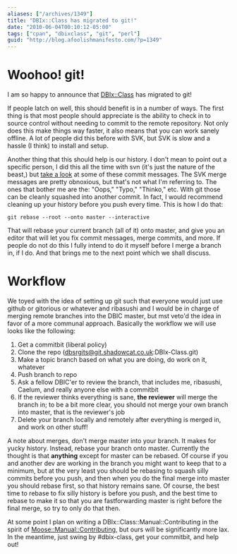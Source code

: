 ```yaml
---
aliases: ["/archives/1349"]
title: "DBIx::Class has migrated to git!"
date: "2010-06-04T00:10:12-05:00"
tags: ["cpan", "dbixclass", "git", "perl"]
guid: "http://blog.afoolishmanifesto.com/?p=1349"
---
```

# Woohoo! git!

I am so happy to announce that [DBIx::Class](http://search.cpan.org/perldoc?DBIx::Class) has migrated to git!

If people latch on well, this should benefit is in a number of ways. The first thing is that most people should appreciate is the ability to check in to source control without needing to commit to the remote repository. Not only does this make things way faster, it also means that you can work sanely offline. A lot of people did this before with SVK, but SVK is slow and a hassle (I think) to install and setup.

Another thing that this should help is our history. I don't mean to point out a specific person, I did this all the time with svn (it's just the nature of the beast,) but [take a look](http://dev.catalystframework.org/svnweb/bast/log/DBIx-Class/0.08/branches/extended_rels) at some of these commit messages. The SVK merge messages are pretty obnoxious, but that's not what I'm referring to. The ones that bother me are the: "Oops," "Typo," "Thinko," etc. With git those can be cleanly squashed into another commit. In fact, I would recommend cleaning up your history before you push every time. This is how I do that:

    git rebase --root --onto master --interactive

That will rebase your current branch (all of it) onto master, and give you an editor that will let you fix commit messages, merge commits, and more. If people do not do this I fully intend to do it myself before I merge a branch in, if I do. And that brings me to the next point which we shall discuss.

# Workflow

We toyed with the idea of setting up git such that everyone would just use github or gitorious or whatever and ribasushi and I would be in charge of merging remote branches into the DBIC master, but mst veto'd the idea in favor of a more communal approach. Basically the workflow we will use looks like the following:

1. Get a commitbit (liberal policy)
2. Clone the repo (dbsrgits@git.shadowcat.co.uk:DBIx-Class.git)
3. Make a topic branch based on what you are doing, do work on it, whatever
4. Push branch to repo
5. Ask a fellow DBIC'er to review the branch, that includes me, ribasushi, Caelum, and really anyone else with a commitbit
6. If the reviewer thinks everything is sane, **the reviewer** will merge the branch in; to be a bit more clear, you should not merge your own branch into master, that is the reviewer's job
7. Delete your branch locally and remotely after everything is merged in, and work on other stuff!

A note about merges, don't merge master into your branch. It makes for yucky history. Instead, rebase your branch onto master. Currently the thought is that **anything** except for master can be rebased. Of course if you and another dev are working in the branch you might want to keep that to a minimum, but at the very least you should be rebasing to squash silly commits before you push, and then when you do the final merge into master you should rebase first, so that history remains sane. Of course, the best time to rebase to fix silly history is before you push, and the best time to rebase to make it so that you are fastforwarding master is right before the final merge, so try to only do that then.

At some point I plan on writing a DBIx::Class::Manual::Contributing in the spirit of [Moose::Manual::Contributing](http://search.cpan.org/perldoc?Moose::Manual::Contributing), but ours will be significantly more lax. In the meantime, just swing by #dbix-class, get your commitbit, and help out!
